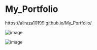 # My_Portfolio
https://aliraza10199.github.io/My_Portfolio/

![image](https://github.com/user-attachments/assets/0e1a8828-39e1-4982-b947-51429cd020c6)


![image](https://github.com/user-attachments/assets/071c16c7-d5a8-45df-a416-ed8ae9182c0c)
